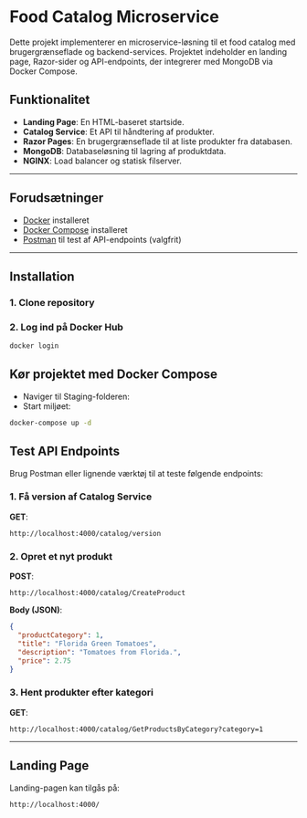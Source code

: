 # Food Catalog Microservice

Dette projekt implementerer en microservice-løsning til et food catalog med brugergrænseflade og backend-services. Projektet indeholder en landing page, Razor-sider og API-endpoints, der integrerer med MongoDB via Docker Compose.

## Funktionalitet
- **Landing Page**: En HTML-baseret startside.
- **Catalog Service**: Et API til håndtering af produkter.
- **Razor Pages**: En brugergrænseflade til at liste produkter fra databasen.
- **MongoDB**: Databaseløsning til lagring af produktdata.
- **NGINX**: Load balancer og statisk filserver.

---

## Forudsætninger
- [Docker](https://www.docker.com/) installeret
- [Docker Compose](https://docs.docker.com/compose/) installeret
- [Postman](https://www.postman.com/) til test af API-endpoints (valgfrit)

---

## Installation

### 1. Clone repository

### 2. Log ind på Docker Hub
```bash
docker login
```
## Kør projektet med Docker Compose
 - Naviger til Staging-folderen:
 - Start miljøet:
```bash
docker-compose up -d
```

## Test API Endpoints
Brug Postman eller lignende værktøj til at teste følgende endpoints:

### 1. Få version af Catalog Service
**GET**:  
```http
http://localhost:4000/catalog/version
```
### 2. Opret et nyt produkt
**POST**:  
```http
http://localhost:4000/catalog/CreateProduct
```
**Body (JSON)**:
```json
{
  "productCategory": 1,
  "title": "Florida Green Tomatoes",
  "description": "Tomatoes from Florida.",
  "price": 2.75
}
```
### 3. Hent produkter efter kategori
**GET**:  
```http
http://localhost:4000/catalog/GetProductsByCategory?category=1
```

---

## Landing Page
Landing-pagen kan tilgås på:  
```http
http://localhost:4000/
```

